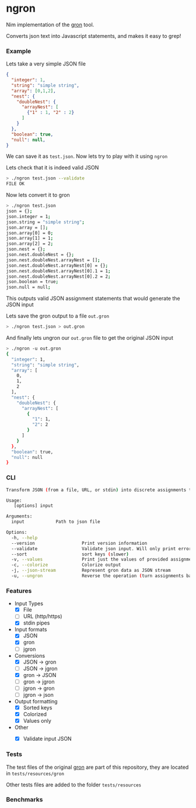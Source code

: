 # ngron

Nim implementation of the [gron](https://github.com/tomnomnom/gron) tool.

Converts json text into Javascript statements, and makes it easy to grep!

### Example

Lets take a very simple JSON file

``` json
{
  "integer": 1,
  "string": "simple string",
  "array": [0,1,2],
  "nest": {
    "doubleNest": {
      "arrayNest": [
        {"1" : 1, "2" : 2}
      ]
    }
  },
  "boolean": true,
  "null": null,
}
```

We can save it as `test.json`. Now lets try to play with it using `ngron`

Lets check that it is indeed valid JSON

``` bash
> ./ngron test.json --validate
FILE OK
```

Now lets convert it to gron

``` bash
> ./ngron test.json
json = {};
json.integer = 1;
json.string = "simple string";
json.array = [];
json.array[0] = 0;
json.array[1] = 1;
json.array[2] = 2;
json.nest = {};
json.nest.doubleNest = {};
json.nest.doubleNest.arrayNest = [];
json.nest.doubleNest.arrayNest[0] = {};
json.nest.doubleNest.arrayNest[0].1 = 1;
json.nest.doubleNest.arrayNest[0].2 = 2;
json.boolean = true;
json.null = null;
```

This outputs valid JSON assignment statements that would generate the JSON input

Lets save the gron output to a file `out.gron`

``` bash
> ./ngron test.json > out.gron
```

And finally lets ungron our `out.gron` file to get the original JSON input

``` bash
> ./ngron -u out.gron
{
  "integer": 1,
  "string": "simple string",
  "array": [
    0,
    1,
    2
  ],
  "nest": {
    "doubleNest": {
      "arrayNest": [
        {
          "1": 1,
          "2": 2
        }
      ]
    }
  },
  "boolean": true,
  "null": null
}
```

### CLI 

``` bash
Transform JSON (from a file, URL, or stdin) into discrete assignments to make it greppable

Usage:
   [options] input

Arguments:
  input            Path to json file

Options:
  -h, --help
  --version                  Print version information
  --validate                 Validate json input. Will only print errors and warnings.
  --sort                     sort keys (slower)
  -v, --values               Print just the values of provided assignments
  -c, --colorize             Colorize output
  -j, --json-stream          Represent gron data as JSON stream
  -u, --ungron               Reverse the operation (turn assignments back into JSON)

```


### Features 
- Input Types
  - [x] File
  - [ ] URL (http/https)
  - [x] stdin pipes
- Input formats
  - [x] JSON
  - [x] gron
  - [ ] jgron
- Conversions
  - [x] JSON -> gron
  - [ ] JSON -> jgron
  - [x] gron -> JSON
  - [ ] gron -> jgron
  - [ ] jgron -> gron
  - [ ] jgron -> json
- Output formatting
  - [x] Sorted keys
  - [x] Colorized
  - [x] Values only
- Other
  - [x] Validate input JSON


### Tests

The test files of the original [gron](https://github.com/tomnomnom/gron) are part of this repository, they are located in `tests/resources/gron`

Other tests files are added to the folder `tests/resources`

### Benchmarks